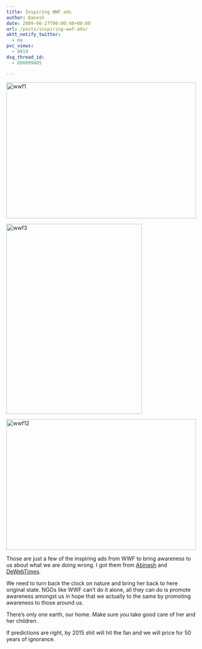 ```yaml
---
title: Inspiring WWF ads
author: Danesh
date: 2009-06-27T00:00:48+00:00
url: /posts/inspiring-wwf-ads/
aktt_notify_twitter:
  - no
pvc_views:
  - 9919
dsq_thread_id:
  - 890099405

---
```

[<img loading="lazy" class="alignnone size-full wp-image-1557" title="wwf1" src="/wp-content/uploads/2009/06/wwf1.jpg" alt="wwf1" width="500" height="358" />][1]

[<img loading="lazy" class="alignnone size-full wp-image-1558" title="wwf3" src="/wp-content/uploads/2009/06/wwf3.jpg" alt="wwf3" width="357" height="500" />][2]

[<img loading="lazy" class="alignnone size-full wp-image-1559" title="wwf12" src="/wp-content/uploads/2009/06/wwf12.jpg" alt="wwf12" width="500" height="344" />][3]

Those are just a few of the inspiring ads from WWF to bring awareness to us about what we are doing wrong. I got them from [Abinesh][4] and [DeWebTimes][5].

We need to turn back the clock on nature and bring her back to here original state. NGOs like WWF can&#8217;t do it alone, all they can do is promote awareness amongst us in hope that we actually to the same by promoting awareness to those around us.

There&#8217;s only one earth, our home. Make sure you take good care of her and her children.

If predictions are right, by 2015 shit will hit the fan and we will price for 50 years of ignorance.

 [1]: /wp-content/uploads/2009/06/wwf1.jpg
 [2]: /wp-content/uploads/2009/06/wwf3.jpg
 [3]: /wp-content/uploads/2009/06/wwf12.jpg
 [4]: http://www.abinesh.com/delirium/posts/creative-wwf-ads/
 [5]: http://www.dewebtimes.com/100-extremely-inspiring-and-creative-advertisements-from-wwf/